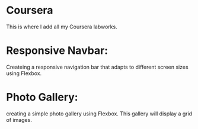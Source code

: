 # Coursera
This is where I add all my Coursera labworks.

# Responsive Navbar: 
Createing a responsive navigation bar that adapts to different screen sizes
 using Flexbox. 

# Photo Gallery:
creating a simple photo gallery using Flexbox. This gallery will display a grid of images.
